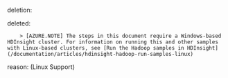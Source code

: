 deletion:

deleted:

		> [AZURE.NOTE] The steps in this document require a Windows-based HDInsight cluster. For information on running this and other samples with Linux-based clusters, see [Run the Hadoop samples in HDInsight](/documentation/articles/hdinsight-hadoop-run-samples-linux)

reason: (Linux Support)

